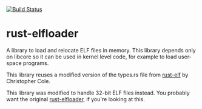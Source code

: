 [![Build Status](https://travis-ci.org/gz/rust-elfloader.svg?branch=master)](https://travis-ci.org/gz/rust-elfloader)

# rust-elfloader

A library to load and relocate ELF files in memory.
This library depends only on libcore so it can be used in kernel level code,
for example to load user-space programs.

This library reuses a modified version of the types.rs
file from [rust-elf](https://github.com/cole14/rust-elf)
by Christopher Cole.

This library was modified to handle 32-bit ELF files instead. You
probably want the original
[rust-elfloader](https://github.com/gz/rust-elfloader), if you're
looking at this.